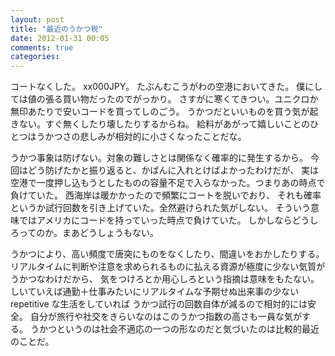 ```yaml
---
layout: post
title: "最近のうかつ税"
date: 2012-01-31 00:05
comments: true
categories: 
---
```


コートなくした。 xx000JPY。
たぶんむこうがわの空港においてきた。
僕にしては値の張る買い物だったのでがっかり。
さすがに寒くてきつい。ユニクロか無印あたりで安いコードを買ってしのごう。
うかつだといいものを買う気が起きない。すぐ無くしたり壊したりするからね。
給料があがって嬉しいことのひとつはうかつさの悲しみが相対的に小さくなったことだな。

うかつ事象は防げない。対象の難しさとは関係なく確率的に発生するから。
今回はどう防げたかと振り返ると、かばんに入れとけばよかったわけだが、
実は空港で一度押し込もうとしたものの容量不足で入らなかった。つまりあの時点で負けていた。
西海岸は暖かかったので頻繁にコートを脱いでおり、
それも確率というか試行回数を引き上げていた。全然避けられた気がしない。
そういう意味ではアメリカにコードを持っていった時点で負けていた。
しかしならどうしろってのか。まあどうしょうもない。

うかつにより、高い頻度で唐突にものをなくしたり、間違いをおかしたりする。
リアルタイムに判断や注意を求められるものに払える資源が極度に少ない気質がうかつなわけだから、
気をつけろとか用心しろという指摘は意味をもたない。
しいていえば通勤＋仕事みたいにリアルタイムな予期せぬ出来事の少ない repetitive な生活をしていれば
うかつ試行の回数自体が減るので相対的には安全。
自分が旅行や社交をきらいなのはこのうかつ指数の高さも一員な気がする。
うかつというのは社会不適応の一つの形なのだと気づいたのは比較的最近のことだ。
